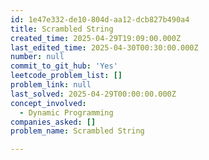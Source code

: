 ```yaml
---
id: 1e47e332-de10-804d-aa12-dcb827b490a4
title: Scrambled String
created_time: 2025-04-29T19:09:00.000Z
last_edited_time: 2025-04-30T00:30:00.000Z
number: null
commit_to_git_hub: 'Yes'
leetcode_problem_list: []
problem_link: null
last_solved: 2025-04-29T00:00:00.000Z
concept_involved:
  - Dynamic Programming
companies_asked: []
problem_name: Scrambled String

---
```

